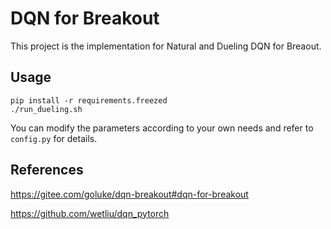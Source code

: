 # DQN for Breakout

This project is the implementation for Natural and Dueling DQN for Breaout.

## Usage

```shell
pip install -r requirements.freezed
./run_dueling.sh
```

You can modify the parameters according to your own needs and refer to `config.py` for details. 

## References

https://gitee.com/goluke/dqn-breakout#dqn-for-breakout

https://github.com/wetliu/dqn_pytorch 


